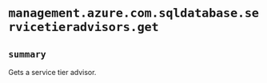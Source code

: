 # `management.azure.com.sqldatabase.servicetieradvisors.get`

## `summary`
Gets a service tier advisor.


